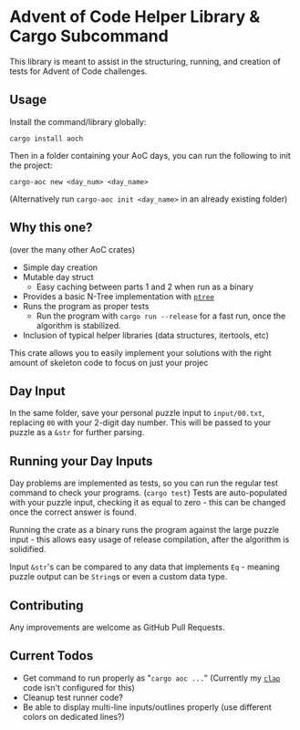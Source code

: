 
# Advent of Code Helper Library & Cargo Subcommand
This library is meant to assist in the structuring, running, and creation of tests for Advent of Code challenges.

## Usage
Install the command/library globally:
```
cargo install aoch
```
Then in a folder containing your AoC days, you can run the following to init the project:
```
cargo-aoc new <day_num> <day_name>
```
(Alternatively run `cargo-aoc init <day_name>` in an already existing folder)

## Why this one?
(over the many other AoC crates)
* Simple day creation
* Mutable day struct
  * Easy caching between parts 1 and 2 when run as a binary
* Provides a basic N-Tree implementation with [`ptree`](https://crates.io/crates/ptree)
* Runs the program as proper tests
  * Run the program with `cargo run --release` for a fast run, once the algorithm is stabilized.
* Inclusion of typical helper libraries (data structures, itertools, etc)

This crate allows you to easily implement your solutions with the right amount of skeleton code to focus on just your projec

## Day Input
In the same folder, save your personal puzzle input to `input/00.txt`, replacing `00` with your 2-digit day number. This will be passed to your puzzle as a `&str` for further parsing.

## Running your Day Inputs
Day problems are implemented as tests, so you can run the regular test command to check your programs. (`cargo test`) Tests are auto-populated with your puzzle input, checking it as equal to zero - this can be changed once the correct answer is found.

Running the crate as a binary runs the program against the large puzzle input - this allows easy usage of release compilation, after the algorithm is solidified.

Input `&str`'s can be compared to any data that implements `Eq` - meaning puzzle output can be `String`s or even a custom data type.

## Contributing

Any improvements are welcome as GitHub Pull Requests.
## Current Todos
* Get command to run properly as "`cargo aoc ...`" (Currently my [`clap`](https://crates.io/crates/clap) code isn't configured for this)
* Cleanup test runner code?
* Be able to display multi-line inputs/outlines properly (use different colors on dedicated lines?)

